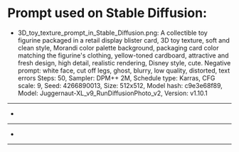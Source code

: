 # Prompt used on Stable Diffusion:
- 3D_toy_texture_prompt_in_Stable_Diffusion.png:
A collectible toy figurine packaged in a retail display blister card, 3D toy texture, soft and clean style, Morandi color palette background, packaging card color matching the figurine's clothing, yellow-toned cardboard, attractive and fresh design, high detail, realistic rendering, Disney style, cute.
Negative prompt: white face, cut off legs, ghost, blurry, low quality, distorted, text errors
Steps: 50, Sampler: DPM++ 2M, Schedule type: Karras, CFG scale: 9, Seed: 4266890013, Size: 512x512, Model hash: c9e3e68f89, Model: Juggernaut-XL_v9_RunDiffusionPhoto_v2, Version: v1.10.1
---
-
---
-
---
